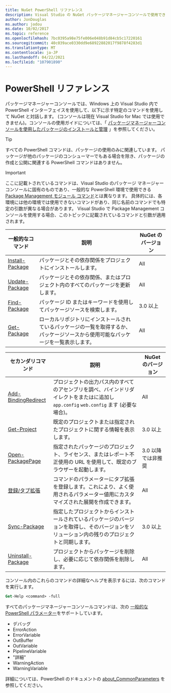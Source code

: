 ```yaml
---
title: NuGet PowerShell リファレンス
description: Visual Studio の NuGet パッケージマネージャーコンソールで使用できる PowerShell コマンドの完全なリファレンスです。
author: JonDouglas
ms.author: jodou
ms.date: 10/02/2017
ms.topic: reference
ms.openlocfilehash: 7bc0395a98e75fe006e048b91d84cb5c17220161
ms.sourcegitcommit: 40c039ace0330dd9e68922882017f9878f4283d1
ms.translationtype: MT
ms.contentlocale: ja-JP
ms.lasthandoff: 04/22/2021
ms.locfileid: "107901890"
---
```

# <a name="powershell-reference"></a>PowerShell リファレンス

パッケージマネージャーコンソールでは、Windows 上の Visual Studio 内で PowerShell インターフェイスを使用して、以下に示す特定のコマンドを使用して NuGet と対話します。 (コンソールは現在 Visual Studio for Mac では使用できません)。コンソールの使用ガイドについては、「 [パッケージマネージャーコンソールを使用したパッケージのインストールと管理](../consume-packages/install-use-packages-powershell.md) 」を参照してください。

> [!Tip]
> すべての PowerShell コマンドは、パッケージの使用のみに関連しています。 パッケージが他のパッケージのコンシューマーでもある場合を除き、パッケージの作成と公開に関連する PowerShell コマンドはありません。

> [!Important]
> ここに記載トされているコマンドは、Visual Studio のパッケージ マネージャー コンソールに固有のものであり、一般的な PowerShell 環境で使用できる[Package Management モジュール コマンド](/powershell/module/packagemanagement)とは異なります。 具体的には、各環境には他の環境では使用できないコマンドがあり、同じ名前のコマンドでも特定の引数が異なる場合があります。 Visual Studio で Package Management コンソールを使用する場合、このトピックに記載されているコマンドと引数が適用されます。

| 一般的なコマンド | 説明 | NuGet のバージョン |
| --- | --- | --- |
| [Install-Package](ps-reference/ps-ref-install-package.md) | パッケージとその依存関係をプロジェクトにインストールします。 | All |
| [Update-Package](ps-reference/ps-ref-update-package.md) | パッケージとその依存関係、またはプロジェクト内のすべてのパッケージを更新します。 | All |
| [Find-Package](ps-reference/ps-ref-find-package.md) | パッケージ ID またはキーワードを使用してパッケージソースを検索します。 | 3.0 以上 |
| [Get-Package](ps-reference/ps-ref-get-package.md) | ローカルリポジトリにインストールされているパッケージの一覧を取得するか、パッケージソースから使用可能なパッケージを一覧表示します。 | All |

| セカンダリコマンド | 説明 | NuGet のバージョン |
| --- | --- | --- |
| [Add-BindingRedirect](ps-reference/ps-ref-add-bindingredirect.md) | プロジェクトの出力パス内のすべてのアセンブリを調べ、バインドリダイレクトをまたはに追加し `app.config` `web.config` ます (必要な場合)。 | All |
| [Get-Project](ps-reference/ps-ref-get-project.md) | 既定のプロジェクトまたは指定されたプロジェクトに関する情報を表示します。 | 3.0 以上 |
| [Open-PackagePage](ps-reference/ps-ref-open-packagepage.md) | 指定されたパッケージのプロジェクト、ライセンス、またはレポート不正使用の URL を使用して、既定のブラウザーを起動します。 | 3.0 以降では非推奨 |
| [登録/タブ拡張](ps-reference/ps-ref-register-tabexpansion.md) | コマンドのパラメーターにタブ拡張を登録します。これにより、よく使用されるパラメーター値用にカスタマイズされた展開を作成できます。 | All |
| [Sync-Package](ps-reference/ps-ref-sync-package.md) | 指定したプロジェクトからインストールされているパッケージのバージョンを取得し、そのバージョンをソリューション内の残りのプロジェクトと同期します。 | 3.0 以上 |
| [Uninstall-Package](ps-reference/ps-ref-uninstall-package.md) | プロジェクトからパッケージを削除し、必要に応じて依存関係を削除します。 | All |

コンソール内のこれらのコマンドの詳細なヘルプを表示するには、次のコマンドを実行します。

```ps
Get-Help <command> -full
```

すべてのパッケージマネージャーコンソールコマンドは、次の [一般的な PowerShell パラメーター](/powershell/module/microsoft.powershell.core/about/about_commonparameters)をサポートしています。

- デバッグ
- ErrorAction
- ErrorVariable
- OutBuffer
- OutVariable
- PipelineVariable
- "詳細"
- WarningAction
- WarningVariable

詳細については、PowerShell のドキュメントの [about_CommonParameters](/powershell/module/microsoft.powershell.core/about/about_commonparameters) を参照してください。